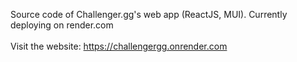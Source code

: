 Source code of Challenger.gg's web app (ReactJS, MUI). Currently deploying on render.com<br><br>
Visit the website: https://challengergg.onrender.com
